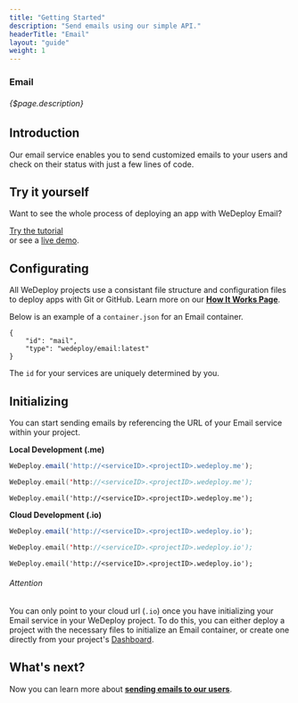 ```yaml
---
title: "Getting Started"
description: "Send emails using our simple API."
headerTitle: "Email"
layout: "guide"
weight: 1
---
```


### Email

###### {$page.description}

<article id="1">

## Introduction

Our email service enables you to send customized emails to your users and check on their status with just a few lines of code.

</article>

<article id="2">

## Try it yourself

Want to see the whole process of deploying an app with WeDeploy Email?

<div class="guide-btn-cta">
	<a class="btn btn-accent btn-sm" href="/tutorials/email-web" target="_blank" data-senna-off>
		<span class="icon-16-external"></span>Try the tutorial
	</a>
</div>

<div class="guide-aux-cta">
	or see a <a href="http://boilerplate-email.wedeploy.io" target="_blank" data-senna-off>live demo</a>.
</div>

</article>

<article id="3">

## Configurating

<aside>

All WeDeploy projects use a consistant file structure and configuration files to deploy apps with Git or GitHub. Learn more on our <strong><a href="/docs/intro/how-it-works.html">How It Works Page</a></strong>.

</aside>

Below is an example of a `container.json` for an Email container.

```application/json
{
	"id": "mail",
	"type": "wedeploy/email:latest"
}
```

The `id` for your services are uniquely determined by you.

</article>

<article id="4">

## Initializing

You can start sending emails by referencing the URL of your Email service within your project.

**Local Development (.me)**

```javascript
WeDeploy.email('http://<serviceID>.<projectID>.wedeploy.me');
```
```swift
WeDeploy.email('http://<serviceID>.<projectID>.wedeploy.me');
```
```text/x-java
WeDeploy.email('http://<serviceID>.<projectID>.wedeploy.me');
```

**Cloud Development (.io)**

```javascript
WeDeploy.email('http://<serviceID>.<projectID>.wedeploy.io');
```
```swift
WeDeploy.email('http://<serviceID>.<projectID>.wedeploy.io');
```
```text/x-java
WeDeploy.email('http://<serviceID>.<projectID>.wedeploy.io');
```

<aside>

###### <span class="icon-16-alert"></span> Attention

You can only point to your cloud url (`.io`) once you have initializing your Email service in your WeDeploy project. To do this, you can either deploy a project with the necessary files to initialize an Email container, or create one directly from your project's <a href="http://dashboard.wedeploy.com">Dashboard</a>.

</aside>

</article>

## What's next?

Now you can learn more about **[sending emails to our users](/docs/email/sending-email.html)**.

